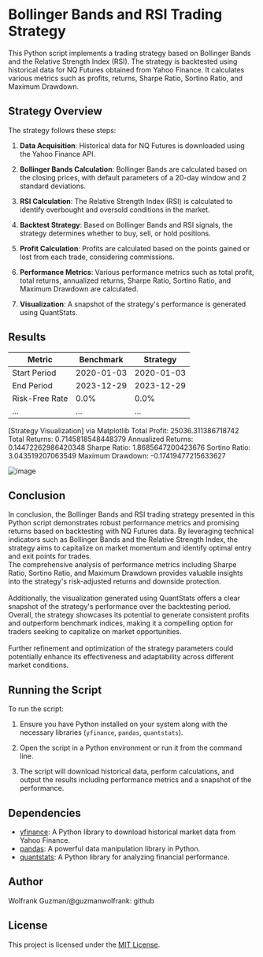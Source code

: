 # Bollinger Bands and RSI Trading Strategy

This Python script implements a trading strategy based on Bollinger Bands and the Relative Strength Index (RSI). The strategy is backtested using historical data for NQ Futures obtained from Yahoo Finance. It calculates various metrics such as profits, returns, Sharpe Ratio, Sortino Ratio, and Maximum Drawdown.

## Strategy Overview

The strategy follows these steps:

1. **Data Acquisition**: Historical data for NQ Futures is downloaded using the Yahoo Finance API.

2. **Bollinger Bands Calculation**: Bollinger Bands are calculated based on the closing prices, with default parameters of a 20-day window and 2 standard deviations.

3. **RSI Calculation**: The Relative Strength Index (RSI) is calculated to identify overbought and oversold conditions in the market.

4. **Backtest Strategy**: Based on Bollinger Bands and RSI signals, the strategy determines whether to buy, sell, or hold positions.

5. **Profit Calculation**: Profits are calculated based on the points gained or lost from each trade, considering commissions.

6. **Performance Metrics**: Various performance metrics such as total profit, total returns, annualized returns, Sharpe Ratio, Sortino Ratio, and Maximum Drawdown are calculated.

7. **Visualization**: A snapshot of the strategy's performance is generated using QuantStats.

## Results

| Metric                  | Benchmark    | Strategy    |
|-------------------------|--------------|-------------|
| Start Period            | 2020-01-03   | 2020-01-03  |
| End Period              | 2023-12-29   | 2023-12-29  |
| Risk-Free Rate          | 0.0%         | 0.0%        |
| ...                     | ...          | ...         |

[Strategy Visualization]
via Matplotlib
Total Profit: 25036.311386718742
Total Returns: 0.7145818548448379
Annualized Returns: 0.14472262986420348
Sharpe Ratio: 1.8685647200423676
Sortino Ratio: 3.043519207063549
Maximum Drawdown: -0.17419477215633627

![image](https://github.com/guzmanwolfrank/QuantTrading/assets/29739578/21c7af35-4a87-4bbf-8704-432e42d27402)


## Conclusion

In conclusion, the Bollinger Bands and RSI trading strategy presented in this Python script demonstrates robust performance metrics and promising returns based on backtesting with NQ Futures data. By leveraging technical indicators such as Bollinger Bands and the Relative Strength Index, the strategy aims to capitalize on market momentum and identify optimal entry and exit points for trades.
<br>The comprehensive analysis of performance metrics including Sharpe Ratio, Sortino Ratio, and Maximum Drawdown provides valuable insights into the strategy's risk-adjusted returns and downside protection.
<br>
<br>
 Additionally, the visualization generated using QuantStats offers a clear snapshot of the strategy's performance over the backtesting period. Overall, the strategy showcases its potential to generate consistent profits and outperform benchmark indices, making it a compelling option for traders seeking to capitalize on market opportunities. 
 <br>
 <br>Further refinement and optimization of the strategy parameters could potentially enhance its effectiveness and adaptability across different market conditions.

## Running the Script

To run the script:

1. Ensure you have Python installed on your system along with the necessary libraries (`yfinance`, `pandas`, `quantstats`).

2. Open the script in a Python environment or run it from the command line.

3. The script will download historical data, perform calculations, and output the results including performance metrics and a snapshot of the performance.

## Dependencies

- [yfinance](https://pypi.org/project/yfinance/): A Python library to download historical market data from Yahoo Finance.
- [pandas](https://pandas.pydata.org/): A powerful data manipulation library in Python.
- [quantstats](https://github.com/ranaroussi/quantstats): A Python library for analyzing financial performance.

## Author

Wolfrank Guzman/@guzmanwolfrank: github

## License

This project is licensed under the [MIT License](LICENSE).
